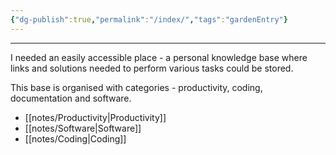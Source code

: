 ```yaml
---
{"dg-publish":true,"permalink":"/index/","tags":"gardenEntry"}
---
```


---
I needed an easily accessible place - a personal knowledge base where links and solutions needed to perform various tasks could be stored.

This base is organised with categories - productivity, coding, documentation and software.

- [[notes/Productivity\|Productivity]]
- [[notes/Software\|Software]]
- [[notes/Coding\|Coding]]
